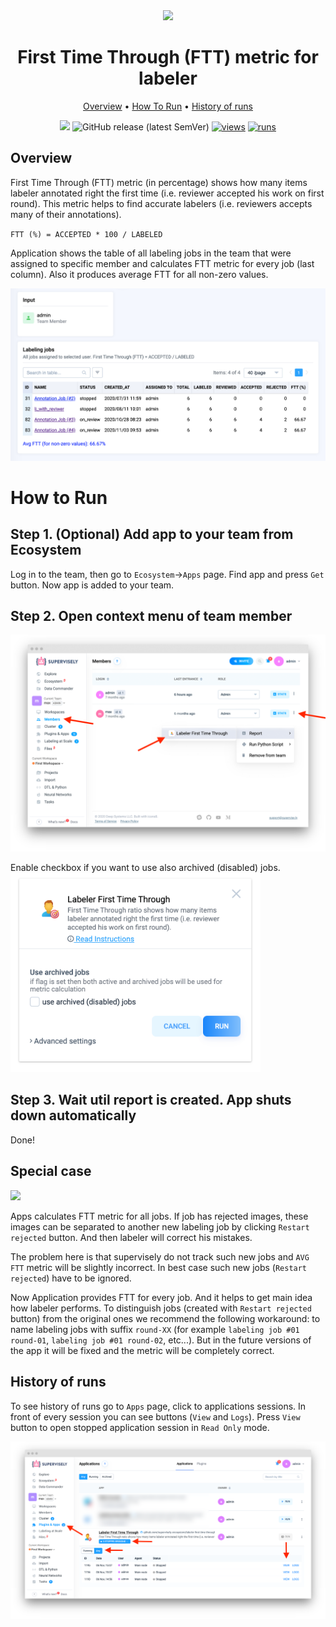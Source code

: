 <div align="center" markdown>

<img src="https://user-images.githubusercontent.com/106374579/187230447-a62c5dc2-4f03-40a8-863b-e825799960c2.png"/>

# First Time Through (FTT) metric for labeler

<p align="center">

  <a href="#Overview">Overview</a> •
  <a href="#How-To-Run">How To Run</a> •
  <a href="#History-Of-Runs">History of runs</a>
</p>

[![](https://img.shields.io/badge/slack-chat-green.svg?logo=slack)](https://supervise.ly/slack)
![GitHub release (latest SemVer)](https://img.shields.io/github/v/release/supervisely-ecosystem/labeler-first-time-through)
[![views](https://app.supervise.ly/img/badges/views/supervisely-ecosystem/labeler-first-time-through.png)](https://supervise.ly)
[![runs](https://app.supervise.ly/img/badges/runs/supervisely-ecosystem/labeler-first-time-through.png)](https://supervise.ly)

</div>

## Overview
First Time Through (FTT) metric (in percentage) shows how many items labeler annotated right the first time (i.e. reviewer accepted his work on first round). This metric helps to find accurate labelers (i.e. reviewers accepts many of their annotations).

`FTT (%) = ACCEPTED * 100 / LABELED`

Application shows the table of all labeling jobs in the team that were assigned to specific member and calculates FTT metric for every job (last column). Also it produces average FTT for all non-zero values.

<img src="media/ov.png"/>

# How to Run

## Step 1. (Optional) Add app to your team from Ecosystem
Log in to the team, then go to `Ecosystem`->`Apps` page. Find app and press `Get` button. Now app is added to your team.

## Step 2. Open context menu of team member

<img src="media/htr2.png"/>

Enable checkbox if you want to use also archived (disabled) jobs. 
<img src="media/htr2a.png" width="400px"/>

## Step 3. Wait util report is created. App shuts down automatically

Done!

## Special case

<img src="https://i.imgur.com/Vha8y0z.png"/>

Apps calculates FTT metric for all jobs. If job has rejected images, these images can be separated to another new labeling job by clicking `Restart rejected` button. And then labeler will correct his mistakes. 

The problem here is that supervisely do not track such new jobs and `AVG FTT` metric will be slightly incorrect. In best case such new jobs (`Restart rejected`) have to be ignored. 

Now Application provides FTT for every job. And it helps to get main idea how labeler performs. To distinguish jobs (created with `Restart rejected` button) from the original ones we recommend the following workaround: to name labeling jobs with suffix `round-XX` (for example `labeling job #01 round-01`, `labeling job #01 round-02`, etc...). But in the future versions of the app it will be fixed and the metric will be completely correct.  


## History of runs

To see history of runs go to `Apps` page, click to applications sessions. In front of every session you can see buttons (`View` and `Logs`). Press `View` button to open stopped application session in `Read Only` mode.

<img src="media/h1.png"/>
